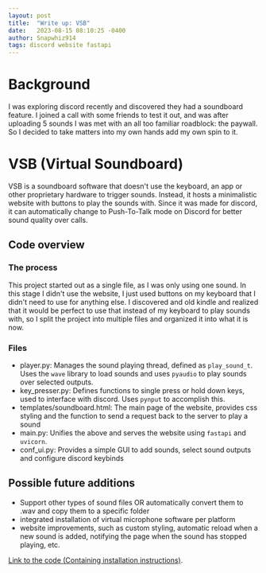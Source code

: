 ```yaml
---
layout: post
title:  "Write up: VSB"
date:   2023-08-15 08:10:25 -0400
author: Snapwhiz914
tags: discord website fastapi
---
```


# Background

I was exploring discord recently and discovered they had a soundboard feature. I joined a call with some friends to test it out, and was after uploading 5 sounds I was met with an all too familiar roadblock: the paywall. So I decided to take matters into my own hands add my own spin to it.

# VSB (Virtual Soundboard)

VSB is a soundboard software that doesn't use the keyboard, an app or other proprietary hardware to trigger sounds. Instead, it hosts a minimalistic website with buttons to play the sounds with. Since it was made for discord, it can automatically change to Push-To-Talk mode on Discord for better sound quality over calls.

## Code overview

### The process

This project started out as a single file, as I was only using one sound. In this stage I didn't use the website, I just used buttons on my keyboard that I didn't need to use for anything else. I discovered and old kindle and realized that it would be perfect to use that instead of my keyboard to play sounds with, so I split the project into multiple files and organized it into what it is now.

### Files

 - player.py: Manages the sound playing thread, defined as `play_sound_t`. Uses the `wave` library to load sounds and uses `pyaudio` to play sounds over selected outputs.
 - key_presser.py: Defines functions to single press or hold down keys, used to interface with discord. Uses `pynput` to accomplish this.
 - templates/soundboard.html: The main page of the website, provides css styling and the function to send a request back to the server to play a sound
 - main.py: Unifies the above and serves the website using `fastapi` and `uvicorn`.
 - conf_ui.py: Provides a simple GUI to add sounds, select sound outputs and configure discord keybinds

## Possible future additions

 - Support other types of sound files OR automatically convert them to .wav and copy them to a specific folder
 - integrated installation of virtual microphone software per platform
 - website improvements, such as custom styling, automatic reload when a new sound is added, notifying the page when the sound has stopped playing, etc.

[Link to the code (Containing installation instructions)](https://github.com/Snapwhiz914/VirtualSoundboard).